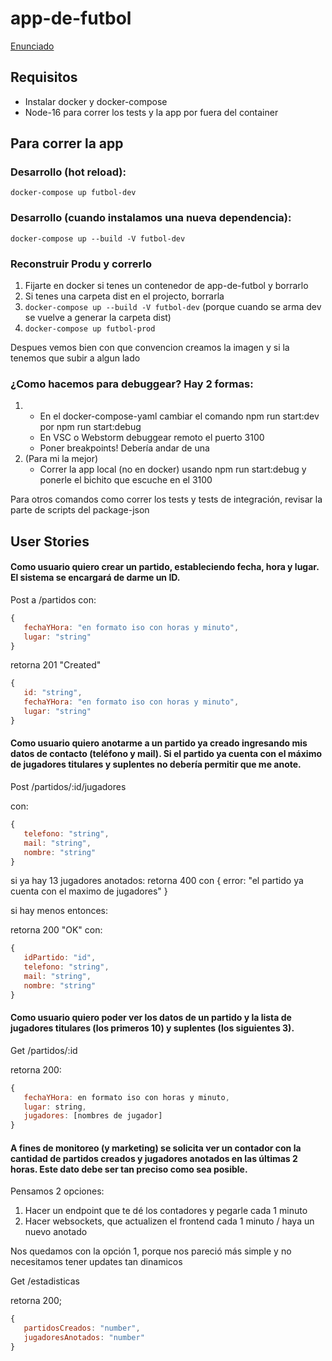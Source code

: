 # app-de-futbol
[Enunciado](https://docs.google.com/document/d/e/2PACX-1vQH_8-v-ilfakmjbRuLDKq-HdsBkVMC5c9z7_hM-BropC7B4k5pUqqmAzeGYsDyYdwwZSTNqWTl9HQo/pub)


## Requisitos
- Instalar docker y docker-compose
- Node-16 para correr los tests y la app por fuera del container

## Para correr la app

### Desarrollo (hot reload):
`docker-compose up futbol-dev`

### Desarrollo (cuando instalamos una nueva dependencia):
`docker-compose up --build -V futbol-dev`

### Reconstruir Produ y correrlo
1. Fijarte en docker si tenes un contenedor de app-de-futbol y borrarlo
2. Si tenes una carpeta dist en el projecto, borrarla
3. `docker-compose up --build -V futbol-dev` (porque cuando se arma dev se vuelve a generar la carpeta dist)
4. `docker-compose up futbol-prod`

Despues vemos bien con que convencion creamos la imagen y si la tenemos que subir a algun lado

### ¿Como hacemos para debuggear? Hay 2 formas:
1. 
   - En el docker-compose-yaml cambiar el comando npm run start:dev por npm run start:debug
   - En VSC o Webstorm debuggear remoto el puerto 3100
   - Poner breakpoints! Debería andar de una
2. (Para mi la mejor)
   - Correr la app local (no en docker) usando npm run start:debug y ponerle el bichito que escuche en el 3100

Para otros comandos como correr los tests y tests de integración, revisar la parte de scripts del package-json

## User Stories

#### Como usuario quiero crear un partido, estableciendo fecha, hora y lugar. El sistema se encargará de darme un ID.

Post a /partidos con:

```js
{
   fechaYHora: "en formato iso con horas y minuto",
   lugar: "string"
}
```

retorna 201 "Created"
```js
{
   id: "string",
   fechaYHora: "en formato iso con horas y minuto",
   lugar: "string"
}
```

#### Como usuario quiero anotarme a un partido ya creado ingresando mis datos de contacto (teléfono y mail). Si el partido ya cuenta con el máximo de jugadores titulares y suplentes no debería permitir que me anote.

Post /partidos/:id/jugadores

con:
```js
{
   telefono: "string",
   mail: "string",
   nombre: "string"
}
```

si ya hay 13 jugadores anotados:
retorna 400 con
{
   error: "el partido ya cuenta con el maximo de jugadores"
}

si hay menos entonces: 

retorna 200 "OK"
con:
```js
{
   idPartido: "id",
   telefono: "string",
   mail: "string",
   nombre: "string"
}
```

#### Como usuario quiero poder ver los datos de un partido y la lista de jugadores titulares (los primeros 10) y suplentes (los siguientes 3).

Get /partidos/:id

retorna 200:
```js
{
   fechaYHora: en formato iso con horas y minuto,
   lugar: string,
   jugadores: [nombres de jugador]
}
```

#### A fines de monitoreo (y marketing) se solicita ver un contador con la cantidad de partidos creados y jugadores anotados en las últimas 2 horas. Este dato debe ser tan preciso como sea posible.

Pensamos 2 opciones:
1. Hacer un endpoint que te dé los contadores y pegarle cada 1 minuto
2. Hacer websockets, que actualizen el frontend cada 1 minuto / haya un nuevo anotado

Nos quedamos con la opción 1, porque nos pareció más simple y no necesitamos tener updates tan dinamicos

Get /estadisticas

retorna 200;
```js
{
   partidosCreados: "number",
   jugadoresAnotados: "number"
}
```

